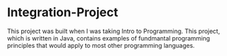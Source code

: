 # Integration-Project
This project was built when I was taking Intro to Programming. This project, which is written in Java, contains examples of fundmantal programming principles that would apply to most other programming languages.
